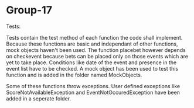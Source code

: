 Group-17
========
Tests:

Tests contain the test method of each function the code shall implement.
Because these functions are basic and independant of other functions, mock objects haven't been used. The function placebet however depends on checkevent because bets can be placed only on those events which are yet to take place. Conditions like date of the event and presence in the event list have to be checked. A mock object has been used to test this function and is added in the folder named MockObjects.

Some of these functions throw exceptions. User defined exceptions like ScoreNotAvailableException and EventNotOccuredException have been added in a seperate folder.
